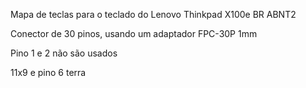 Mapa de teclas para o teclado do Lenovo Thinkpad X100e BR ABNT2

Conector de 30 pinos, usando um adaptador FPC-30P 1mm

Pino 1 e 2 não são usados

11x9 e pino 6 terra
